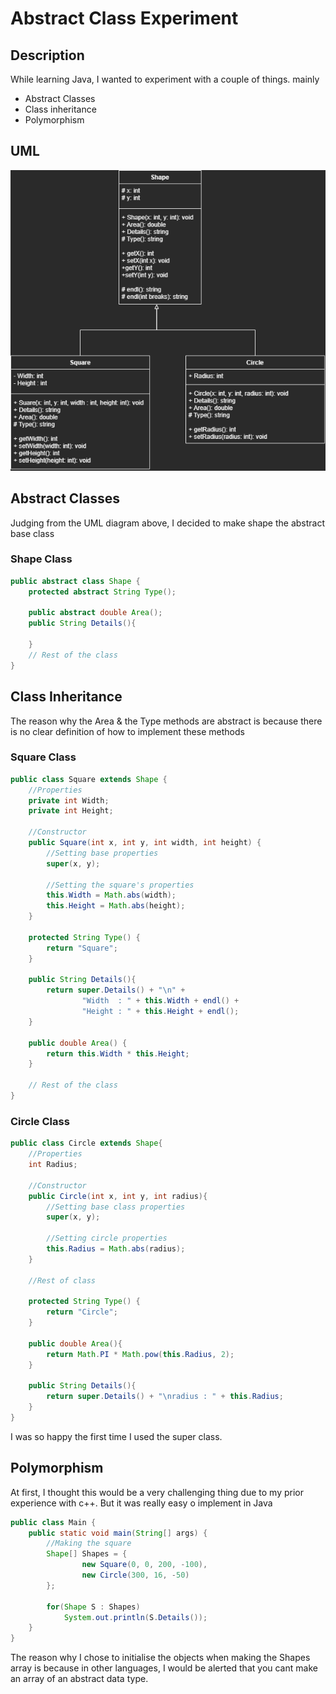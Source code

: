 # Abstract Class Experiment

## Description

While learning Java, I wanted to experiment with a couple of things. mainly
- Abstract Classes
- Class inheritance
- Polymorphism

## UML
![UML Diagram of classes](uml.png)

## Abstract Classes

Judging from the UML diagram above, I decided to make shape the abstract base class

### Shape Class
```java
public abstract class Shape {
    protected abstract String Type();

    public abstract double Area();
    public String Details(){
        
    }
    // Rest of the class
}
```

## Class Inheritance

The reason why the Area & the Type methods are abstract is because there is no clear definition of how to implement these methods 

### Square Class
```java
public class Square extends Shape {
    //Properties
    private int Width;
    private int Height;

    //Constructor
    public Square(int x, int y, int width, int height) {
        //Setting base properties
        super(x, y);

        //Setting the square's properties
        this.Width = Math.abs(width);
        this.Height = Math.abs(height);
    }

    protected String Type() {
        return "Square";
    }

    public String Details(){
        return super.Details() + "\n" +
                "Width  : " + this.Width + endl() +
                "Height : " + this.Height + endl();
    }

    public double Area() {
        return this.Width * this.Height;
    }

    // Rest of the class
}
```

### Circle Class
```java
public class Circle extends Shape{
    //Properties
    int Radius;

    //Constructor
    public Circle(int x, int y, int radius){
        //Setting base class properties
        super(x, y);

        //Setting circle properties
        this.Radius = Math.abs(radius);
    }

    //Rest of class
    
    protected String Type() {
        return "Circle";
    }

    public double Area(){
        return Math.PI * Math.pow(this.Radius, 2);
    }

    public String Details(){
        return super.Details() + "\nradius : " + this.Radius;
    }
}
```

I was so happy the first time I used the super class.

## Polymorphism

At first, I thought this would be a very challenging thing due to my prior experience with c++. But it was really easy o implement in Java

```java
public class Main {
    public static void main(String[] args) {
        //Making the square
        Shape[] Shapes = {
                new Square(0, 0, 200, -100),
                new Circle(300, 16, -50)
        };

        for(Shape S : Shapes)
            System.out.println(S.Details());
    }
}
```

The reason why I chose to initialise the objects when making the Shapes array is because in other languages, I would be alerted that you cant make an array of an abstract data type.